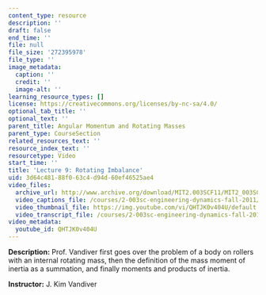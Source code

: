 ```yaml
---
content_type: resource
description: ''
draft: false
end_time: ''
file: null
file_size: '272395978'
file_type: ''
image_metadata:
  caption: ''
  credit: ''
  image-alt: ''
learning_resource_types: []
license: https://creativecommons.org/licenses/by-nc-sa/4.0/
optional_tab_title: ''
optional_text: ''
parent_title: Angular Momentum and Rotating Masses
parent_type: CourseSection
related_resources_text: ''
resource_index_text: ''
resourcetype: Video
start_time: ''
title: 'Lecture 9: Rotating Imbalance'
uid: 3d64c481-88f0-63c4-d94d-60ef46525ae4
video_files:
  archive_url: http://www.archive.org/download/MIT2.003SCF11/MIT2_003SCF11_lec09_300k.mp4
  video_captions_file: /courses/2-003sc-engineering-dynamics-fall-2011/b9039aca584c5d6e9a11a41dd8c64538_QHTJK0v404U.vtt
  video_thumbnail_file: https://img.youtube.com/vi/QHTJK0v404U/default.jpg
  video_transcript_file: /courses/2-003sc-engineering-dynamics-fall-2011/84455d580beaab363191ff9423e6fb60_QHTJK0v404U.pdf
video_metadata:
  youtube_id: QHTJK0v404U
---
```

**Description:** Prof. Vandiver first goes over the problem of a body on rollers with an internal rotating mass, then the definition of the mass moment of inertia as a summation, and finally moments and products of inertia.

**Instructor:** J. Kim Vandiver